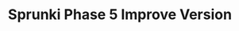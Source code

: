 ---
slug: sprunki-phase-5-improve-version-2212
title: Sprunki Phase 5 Improve Version
description: "Sprunki Phase 5 Improve Version is an exciting online game. Play for free directly in your browser!"
icon: /images/popular_mods/Sprunki Phase 5 Improve Version.png
url: https://wowtbc.net/sprunkin/phase5-improved/index.html
previewImage: /images/popular_mods/Sprunki Phase 5 Improve Version.png
type: popular mods

# SEO配置
seo:
  title: "Sprunki Phase 5 Improve Version - Play Free Online Game | Fun Browser Games"
  description: "Sprunki Phase 5 Improve Version - Play this fun online game for free in your browser. No download required!"
  ogImage: "/images/popular_mods/Sprunki Phase 5 Improve Version.png"
  keywords: "sprunki-phase-5-improve-version-2212, online game, browser game, free game, popular mods game, play online"

videoUrls:
  - https://www.youtube.com/embed/example1
  - https://www.youtube.com/embed/example2

whyPlay:
  title: "Why Play Sprunki Phase 5 Improve Version?"
  items:
    - "Immersive Gameplay: Sprunki Phase 5 Improve Version offers an engaging and immersive gaming experience that will keep you entertained for hours"
    - "Challenging Levels: Test your skills with increasingly difficult challenges and obstacles"
    - "Beautiful Graphics: Enjoy stunning visuals and smooth animations that bring the game world to life"
    - "Regular Updates: New content and features are added regularly to keep the game fresh and exciting"
    - "Free to Play: Experience all the fun without spending a penny"
    - "Community Features: Connect with other players, share strategies, and compete for high scores"
    - "Cross-Platform: Play on any device with a web browser, no downloads required"

features:
  title: "Key Features of Sprunki Phase 5 Improve Version"
  image: "/images/popular_mods/Sprunki Phase 5 Improve Version.png"
  items:
    - "Intuitive Controls: Easy to learn controls make Sprunki Phase 5 Improve Version accessible for players of all skill levels"
    - "Multiple Game Modes: Enjoy various gameplay options that provide different challenges and experiences"
    - "Character Customization: Personalize your gaming experience with unique characters and items"
    - "Achievement System: Complete special tasks to earn rewards and recognition"
    - "Leaderboards: Compete with players worldwide and see who can achieve the highest scores"

characteristics:
  title: "Game Characteristics"
  image: "/images/popular_mods/Sprunki Phase 5 Improve Version.png"
  items:
    - "Genre: Popular mods game with elements of strategy and skill"
    - "Difficulty: Suitable for both casual gamers and those seeking a challenge"
    - "Play Time: Quick sessions or extended gameplay, depending on your preference"
    - "Art Style: Vibrant and engaging visuals that enhance the gaming experience"
    - "Sound Design: Immersive audio that complements the gameplay perfectly"

info: "Sprunki Phase 5 Improve Version is an exciting online game that offers players a unique and engaging gaming experience. With its intuitive controls, stunning visuals, and challenging gameplay, Sprunki Phase 5 Improve Version provides hours of entertainment for players of all ages and skill levels. Whether you're looking for a quick gaming session during a break or an extended play session, Sprunki Phase 5 Improve Version delivers an immersive experience that will keep you coming back for more. The game features multiple levels of increasing difficulty, ensuring that players are constantly challenged as they progress. With regular updates adding new content and features, Sprunki Phase 5 Improve Version remains fresh and exciting, providing endless entertainment options for its growing community of players."

howToPlayIntro: "Welcome to Sprunki Phase 5 Improve Version! This guide will walk you through the basics and help you master the game. Whether you're a beginner or looking to improve your skills, these tips and instructions will enhance your gaming experience."

howToPlaySteps:
  - title: "Getting Started"
    description: "Begin your Sprunki Phase 5 Improve Version adventure by familiarizing yourself with the controls. Use your keyboard or mouse to navigate through the game interface. The tutorial will guide you through the basic mechanics and help you understand the objectives."
  - title: "Understanding the Objectives"
    description: "In Sprunki Phase 5 Improve Version, your main goal is to progress through levels by completing specific objectives. Each level presents unique challenges that require different strategies and approaches."
  - title: "Mastering the Controls"
    description: "Practice using the controls to improve your precision and reaction time. Sprunki Phase 5 Improve Version requires quick reflexes and strategic thinking to overcome obstacles and defeat opponents."
  - title: "Utilizing Power-ups"
    description: "Collect power-ups throughout the game to enhance your abilities and overcome difficult challenges. Each power-up offers unique advantages that can be crucial for success."
  - title: "Developing Strategies"
    description: "As you progress in Sprunki Phase 5 Improve Version, develop effective strategies for different scenarios. Analyze patterns, anticipate challenges, and adapt your approach to maximize your performance."

faq:
  title: "Frequently Asked Questions about Sprunki Phase 5 Improve Version"
  items:
    - question: "Is Sprunki Phase 5 Improve Version free to play?"
      answer: "Yes, Sprunki Phase 5 Improve Version is completely free to play directly in your web browser. No downloads or purchases are required to enjoy the full game experience."
    - question: "Can I play Sprunki Phase 5 Improve Version on mobile devices?"
      answer: "Yes, Sprunki Phase 5 Improve Version is optimized for both desktop and mobile play. You can enjoy the game on any device with a web browser and internet connection."
    - question: "Are there any in-game purchases?"
      answer: "While Sprunki Phase 5 Improve Version is free to play, there may be optional in-game purchases available for cosmetic items or additional features that don't affect core gameplay."
    - question: "How often is Sprunki Phase 5 Improve Version updated?"
      answer: "The developers regularly update Sprunki Phase 5 Improve Version with new content, features, and improvements based on player feedback and game performance."
    - question: "Can I play Sprunki Phase 5 Improve Version offline?"
      answer: "Currently, Sprunki Phase 5 Improve Version requires an internet connection to play as it's a browser-based online game."
    - question: "Is Sprunki Phase 5 Improve Version suitable for children?"
      answer: "Yes, Sprunki Phase 5 Improve Version is designed to be family-friendly and suitable for players of all ages."
    - question: "How do I report bugs or issues?"
      answer: "If you encounter any problems while playing Sprunki Phase 5 Improve Version, you can report them through the game's support page or contact the developers directly through their website."
    - question: "Still Have Questions?"
      answer: "If you have additional questions about Sprunki Phase 5 Improve Version that aren't covered in this FAQ, please visit our support center or contact our customer service team for assistance."
---